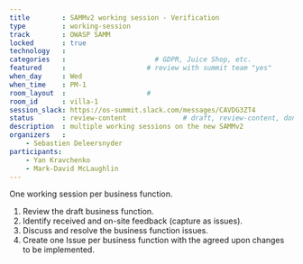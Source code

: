 ```yaml
---
title        : SAMMv2 working session - Verification
type         : working-session
track        : OWASP SAMM
locked       : true
technology   :
categories   :                      # GDPR, Juice Shop, etc.
featured     :                    # review with summit team "yes"
when_day     : Wed
when_time    : PM-1
room_layout  :                    #
room_id      : villa-1
session_slack: https://os-summit.slack.com/messages/CAVDG3ZT4
status       : review-content              # draft, review-content, done
description  : multiple working sessions on the new SAMMv2
organizers   :
    - Sebastien Deleersnyder
participants:
    - Yan Kravchenko
    - Mark-David McLaughlin
---
```


One working session per business function.
1) Review the draft business function.
2) Identify received and on-site feedback (capture as issues).
3) Discuss and resolve the business function issues.
4) Create one Issue per business function with the agreed upon changes to be implemented.
